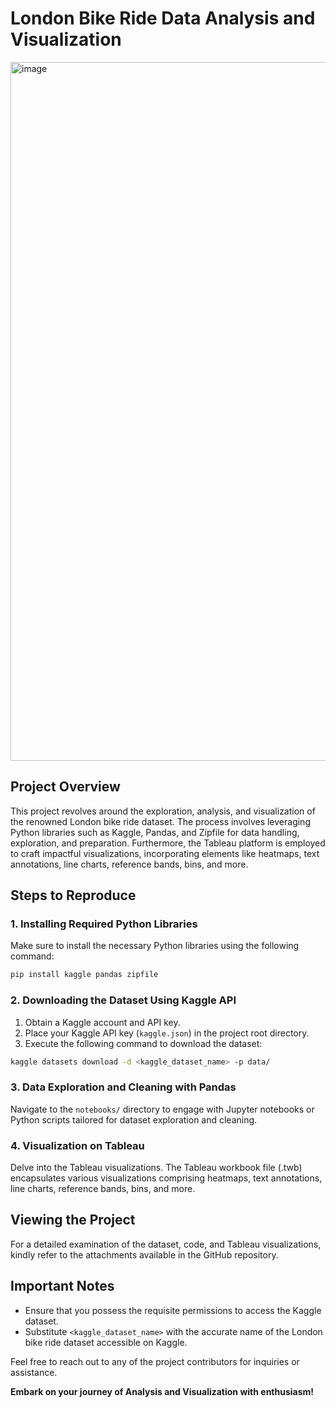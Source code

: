 # London Bike Ride Data Analysis and Visualization
<img width="1118" alt="image" src="https://github.com/stefanmills/London-Bike-Ride-Dashboard-Analysis/assets/24477861/2e04967a-b64d-4182-a711-d654e5b05ed6">


## Project Overview

This project revolves around the exploration, analysis, and visualization of the renowned London bike ride dataset. The process involves leveraging Python libraries such as Kaggle, Pandas, and Zipfile for data handling, exploration, and preparation. Furthermore, the Tableau platform is employed to craft impactful visualizations, incorporating elements like heatmaps, text annotations, line charts, reference bands, bins, and more.


## Steps to Reproduce

### 1. Installing Required Python Libraries

Make sure to install the necessary Python libraries using the following command:

```bash
pip install kaggle pandas zipfile
```

### 2. Downloading the Dataset Using Kaggle API

1. Obtain a Kaggle account and API key.
2. Place your Kaggle API key (`kaggle.json`) in the project root directory.
3. Execute the following command to download the dataset:

```bash
kaggle datasets download -d <kaggle_dataset_name> -p data/
```

### 3. Data Exploration and Cleaning with Pandas

Navigate to the `notebooks/` directory to engage with Jupyter notebooks or Python scripts tailored for dataset exploration and cleaning.

### 4. Visualization on Tableau

Delve into the Tableau visualizations. The Tableau workbook file (.twb) encapsulates various visualizations comprising heatmaps, text annotations, line charts, reference bands, bins, and more.

## Viewing the Project

For a detailed examination of the dataset, code, and Tableau visualizations, kindly refer to the attachments available in the GitHub repository.

## Important Notes

- Ensure that you possess the requisite permissions to access the Kaggle dataset.
- Substitute `<kaggle_dataset_name>` with the accurate name of the London bike ride dataset accessible on Kaggle.

Feel free to reach out to any of the project contributors for inquiries or assistance.

**Embark on your journey of Analysis and Visualization with enthusiasm!**
